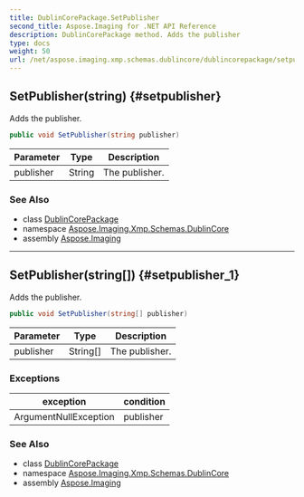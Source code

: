 ```yaml
---
title: DublinCorePackage.SetPublisher
second_title: Aspose.Imaging for .NET API Reference
description: DublinCorePackage method. Adds the publisher
type: docs
weight: 50
url: /net/aspose.imaging.xmp.schemas.dublincore/dublincorepackage/setpublisher/
---
```

## SetPublisher(string) {#setpublisher}

Adds the publisher.

```csharp
public void SetPublisher(string publisher)
```

| Parameter | Type | Description |
| --- | --- | --- |
| publisher | String | The publisher. |

### See Also

* class [DublinCorePackage](../)
* namespace [Aspose.Imaging.Xmp.Schemas.DublinCore](../../dublincorepackage/)
* assembly [Aspose.Imaging](../../../)

---

## SetPublisher(string[]) {#setpublisher_1}

Adds the publisher.

```csharp
public void SetPublisher(string[] publisher)
```

| Parameter | Type | Description |
| --- | --- | --- |
| publisher | String[] | The publisher. |

### Exceptions

| exception | condition |
| --- | --- |
| ArgumentNullException | publisher |

### See Also

* class [DublinCorePackage](../)
* namespace [Aspose.Imaging.Xmp.Schemas.DublinCore](../../dublincorepackage/)
* assembly [Aspose.Imaging](../../../)


